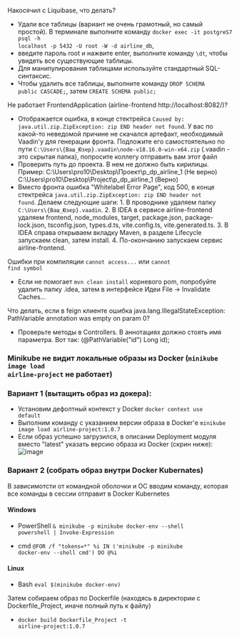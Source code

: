 Накосячил с Liquibase, что делать?
- Удали все таблицы (вариант не очень грамотный, но самый простой). В терминале выполните команду <code>docker exec -it postgreS7 psql -h localhost -p 5432 -U root -W -d airline_db</code>, 
- введите пароль root  и нажвите enter, выполните команду <code>\dt</code>, чтобы увидеть все существующие таблицы. 
- Для манипулирования таблицами используйте стандартный SQL-синтаксис. 
- Чтобы удалить все таблицы, выполните команду <code>DROP SCHEMA public CASCADE;</code>, затем <code>CREATE SCHEMA public;</code>

Не работает FrontendApplication (airline-frontend http://localhost:8082/)?
- Отображается ошибка, в конце стектрейса <code>Caused by: java.util.zip.ZipException: zip END header not found</code>. У вас по какой-то неведомой причине не скачался артефакт, необходимый Vaadin'у для генерации фронта. Подложите его самостоятельно по пути <code>C:\Users\\{Ваш_Юзер}.vaadin\node-v18.16.0-win-x64.zip</code> (.vaadin - это скрытая папка), попросите коллегу отправить вам этот файл
- Проверить путь до проекта. В нем не должно быть кирилицы. Пример:
  C:\Users\pro10\Desktop\Проект\p_dp_airline_1   (Не верно)
  C:\Users\pro10\Desktop\Project\p_dp_airline_1  (Верно)
- Вместо фронта ошибка "Whitelabel Error Page", код 500, в конце стектрейса <code>java.util.zip.ZipException: zip END header not found</code>. Делаем следующие шаги: 1. В проводнике удаляем папку <code>C:\Users\\{Ваш_Юзер}\.vaadin</code>. 2. В IDEA в сервисе airline-frontend удаляем frontend, node_modules, target, package.json, package-lock.json, tsconfig.json, types.d.ts, vite.config.ts, vite.generated.ts. 3. В IDEA справа открываем вкладку Maven, в разделе Lifecycle запускаем clean, затем install. 4. По-окончанию запускаем сервис airline-frontend.

Ошибки при компиляции <code>cannot access...</code> или <code>cannot find symbol</code>
- Если не помогает <code>mvn clean install</code> корневого pom, попробуйте удалить папку .idea, затем в интерфейсе Идеи File -> Invalidate Caches...

Что делать, если в feign клиенте ошибка java.lang.IllegalStateException: PathVariable annotation was empty on param 0?
- Проверьте методы в Controllers. В аннотациях должно стоять имя параметра. Вот так: (@PathVariable("id") Long id);

### Minikube не видит локальные образы из Docker (<code>minikube image load airline-project</code> не работает)
### Вариант 1 (вытащить образ из докера):
- Установим дефолтный контекст у Docker <code>docker context use default</code>
- Выполним команду с указанием версии образа в Docker'е <code>minikube image load airline-project:1.0.7</code>
- Если образ успешно загрузился, в описании Deployment модуля вместо "latest" указать версию образа из Docker (скрин ниже):
  ![image](./images/minikube-issue.jpg)

### Вариант 2 (собрать образ внутри Docker Kubernates)
В зависимотсти от командной оболочки и ОС вводим команду, которая все команды в сессии отправит в Docker Kubernetes

#### Windows

- PowerShell
<code>& minikube -p minikube docker-env --shell powershell | Invoke-Expression</code>

- cmd
<code>@FOR /f "tokens=*" %i IN ('minikube -p minikube docker-env --shell cmd') DO @%i</code>

#### Linux
- Bash <code>eval $(minikube docker-env)</code>

Затем собираем образ по Dockerfile (находясь в директории с Dockerfile_Project, иначе полный путь к файлу)  
- <code>docker build Dockerfile_Project -t airline-project:1.0.7</code>

